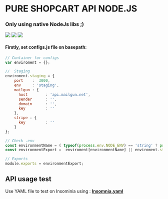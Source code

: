 <h1>PURE SHOPCART API NODE.JS</h1>
<h3>Only using native NodeJs libs ;)</h3>

<img src="https://img.shields.io/github/issues/olavomello/pure-node-api?style=flat"/> 
<img src="https://img.shields.io/github/stars/olavomello/pure-node-api?style=flat"/> 
<img src="https://img.shields.io/github/issues/olavomello/pure-node-api?style=flat"/> 


<h4>Firstly, set configs.js file on basepath:</h4>

```Javascript
// Container for configs
var enviroment = {};

//  Staging
enviroment.staging = {
    port    :  3000,
    env     : 'staging',
    mailgun : {
      host        : 'api.mailgun.net',
      sender      : '',
      domain      : '',
      key         : ''
    },
    stripe : {
      key         : ''
    }    
};

// Check .env
const environmentName = ( typeof(process.env.NODE_ENV) == 'string' ? process.env.NODE_ENV.toLowerCase() : '' );
const environmentExport =  enviroment[environmentName] || enviroment.staging;

// Exports
module.exports = environmentExport;
```

<h2>API usage test</h2>
<p>Use YAML file to test on Insominia using : <b><a target="_blank" href="https://github.com/olavomello/pure-node-api/blob/master/Insomnia.yaml">Insomnia.yaml</a></b></p>